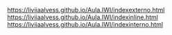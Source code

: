 https://liviiaalvess.github.io/Aula.IWI/indexexterno.html
https://liviiaalvess.github.io/Aula.IWI/indexinline.html
https://liviiaalvess.github.io/Aula.IWI/indexinterno.html
